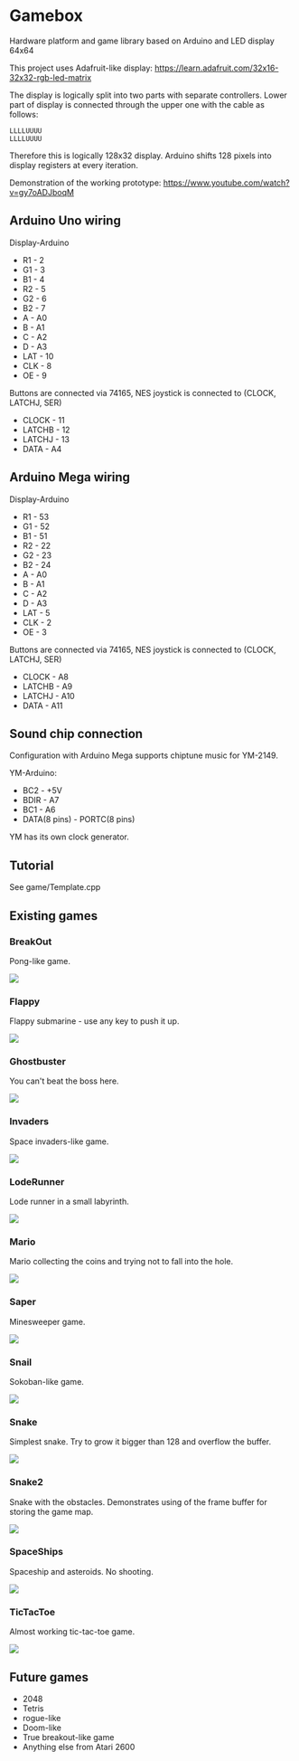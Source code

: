 # Gamebox

Hardware platform and game library based on Arduino and LED display 64x64

This project uses Adafruit-like display:
https://learn.adafruit.com/32x16-32x32-rgb-led-matrix

The display is logically split into two parts with separate controllers.
Lower part of display is connected through the upper one with
the cable as follows:
```
LLLLUUUU
LLLLUUUU
```
Therefore this is logically 128x32 display.
Arduino shifts 128 pixels into display registers at every iteration.

Demonstration of the working prototype: https://www.youtube.com/watch?v=gy7oADJboqM

## Arduino Uno wiring

Display-Arduino
* R1 - 2
* G1 - 3
* B1 - 4
* R2 - 5
* G2 - 6
* B2 - 7
* A - A0
* B - A1
* C - A2
* D - A3
* LAT - 10
* CLK - 8
* OE - 9

Buttons are connected via 74165, NES joystick is connected to (CLOCK, LATCHJ, SER)
* CLOCK - 11
* LATCHB - 12
* LATCHJ - 13
* DATA - A4

## Arduino Mega wiring

Display-Arduino
* R1 - 53
* G1 - 52
* B1 - 51
* R2 - 22
* G2 - 23
* B2 - 24
* A - A0
* B - A1
* C - A2
* D - A3
* LAT - 5
* CLK - 2
* OE - 3

Buttons are connected via 74165, NES joystick is connected to (CLOCK, LATCHJ, SER)
* CLOCK - A8
* LATCHB - A9
* LATCHJ - A10
* DATA - A11

## Sound chip connection

Configuration with Arduino Mega supports chiptune music for YM-2149.

YM-Arduino:
* BC2 - +5V
* BDIR - A7
* BC1 - A6
* DATA(8 pins) - PORTC(8 pins)

YM has its own clock generator.

## Tutorial
See game/Template.cpp

## Existing games

### BreakOut

Pong-like game.

![](screenshots/BreakOut.png)

### Flappy

Flappy submarine - use any key to push it up.

![](screenshots/Flappy.png)

### Ghostbuster

You can't beat the boss here.

![](screenshots/Ghostbuster.png)

### Invaders

Space invaders-like game.

![](screenshots/Invaders.png)

### LodeRunner

Lode runner in a small labyrinth.

![](screenshots/LodeRunner.png)

### Mario

Mario collecting the coins and trying not to fall into the hole.

![](screenshots/Mario.png)

### Saper

Minesweeper game.

![](screenshots/Saper.png)

### Snail

Sokoban-like game.

![](screenshots/Snail.png)

### Snake

Simplest snake. Try to grow it bigger than 128 and overflow the buffer.

![](screenshots/Snake.png)

### Snake2

Snake with the obstacles.
Demonstrates using of the frame buffer for storing the game map.

![](screenshots/Snake2.png)

### SpaceShips

Spaceship and asteroids. No shooting.

![](screenshots/SpaceShips.png)

### TicTacToe

Almost working tic-tac-toe game.

![](screenshots/TicTacToe.png)

## Future games

* 2048
* Tetris
* rogue-like
* Doom-like
* True breakout-like game
* Anything else from Atari 2600

